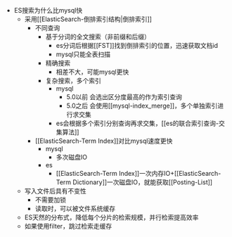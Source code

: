 - ES搜索为什么比mysql快
	- 采用[[ElasticSearch-倒排索引结构|倒排索引]]
		- 不同查询
			- 基于分词的全文搜索（非前缀和后缀）
				- es分词后根据[[FST]]找到倒排索引的位置，迅速获取文档id
				- mysql只能全表扫描
			- 精确搜索
				- 相差不大，可能mysql更快
			- 复杂搜索，多个索引
				- mysql
					- 5.0以前 会选出区分度最高的作为索引查询
					- 5.0之后 会使用[[mysql-index_merge]]，多个单独索引进行求交集
				- es会根据多个索引分别查询再求交集，[[es的联合索引查询-交集算法]]
		- [[ElasticSearch-Term Index]]对比mysql速度更快
			- mysql
				- 多次磁盘IO
			- es
				- [[ElasticSearch-Term Index]]一次内存IO+[[ElasticSearch-Term Dictionary]]一次磁盘IO，就能获取[[Posting-List]]
	- 写入文件后具有不变性
		- 不需要加锁
		- 读取时，可以被文件系统缓存
	- ES天然的分布式，降低每个分片的检索规模，并行检索提高效率
	- 如果使用filter，跳过检索走缓存